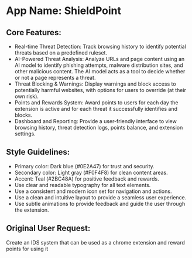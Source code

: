 # **App Name**: ShieldPoint

## Core Features:

- Real-time Threat Detection: Track browsing history to identify potential threats based on a predefined ruleset.
- AI-Powered Threat Analysis: Analyze URLs and page content using an AI model to identify phishing attempts, malware distribution sites, and other malicious content. The AI model acts as a tool to decide whether or not a page represents a threat.
- Threat Blocking & Warnings: Display warnings and block access to potentially harmful websites, with options for users to override (at their own risk).
- Points and Rewards System: Award points to users for each day the extension is active and for each threat it successfully identifies and blocks.
- Dashboard and Reporting: Provide a user-friendly interface to view browsing history, threat detection logs, points balance, and extension settings.

## Style Guidelines:

- Primary color: Dark blue (#0E2A47) for trust and security.
- Secondary color: Light gray (#F0F4F8) for clean content areas.
- Accent: Teal (#2BC48A) for positive feedback and rewards.
- Use clear and readable typography for all text elements.
- Use a consistent and modern icon set for navigation and actions.
- Use a clean and intuitive layout to provide a seamless user experience.
- Use subtle animations to provide feedback and guide the user through the extension.

## Original User Request:
Create an IDS system that can be used as a chrome extension and reward points for using it
  